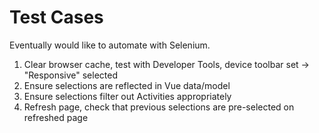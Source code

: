 # Test Cases #
Eventually would like to automate with Selenium.

1. Clear browser cache, test with Developer Tools, device toolbar set -> "Responsive" selected 
2. Ensure selections are reflected in Vue data/model
3. Ensure selections filter out Activities appropriately 
4. Refresh page, check that previous selections are pre-selected on refreshed page  